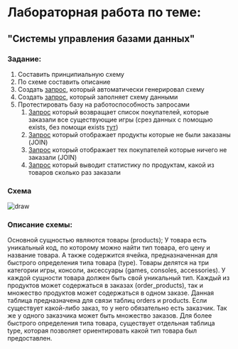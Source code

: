 # Лабораторная работа по теме:

## "Системы управления базами данных"

### Задание:
1. Составить принципиальную схему
2. По схеме составить описание
3. Создать [запрос](https://github.com/trueillum/dbms-task/blob/master/creation.sql), который автоматически генерировал схему
4. Создать [запрос](https://github.com/trueillum/dbms-task/blob/master/data_insert.sql), который заполняет схему данными
5. Протестировать базу на работоспособность запросами
    1. [Запрос](https://github.com/trueillum/dbms-task/blob/master/queries/first_query.sql) который возвращает список покупателей, которые заказали все существующие игры (срез данных с помощью exists, без помощи exists [тут](https://github.com/trueillum/dbms-task/blob/master/queries/first_query_add.sql))
    2. [Запрос](https://github.com/trueillum/dbms-task/blob/master/queries/second_query.sql) который отображает продукты которые не были заказаны (JOIN)
    3. [Запрос](https://github.com/trueillum/dbms-task/blob/master/queries/third_query.sql) который отображает тех покупателей которые ничего не заказали (JOIN)
    4. [Запрос](https://github.com/trueillum/dbms-task/blob/master/queries/fourth_query.sql) который выводит статистику по продуктам, какой из товаров сколько раз заказали

### Схема
![draw](https://cdn.rawgit.com/trueillum/dbms-task/master/src/gameshop.svg)
### Описание схемы:
Основной сущностью являются товары (products);
У товара есть уникальный код, по которому можно найти тип товара, его цену и название товара. А также содержится ячейка, предназначенная для быстрого определения типа товара (type). Товары делятся на три категории игры, консоли, аксессуары (games, consoles, accessories). У каждой сущности товара должен быть свой уникальный тип.
Каждый из продуктов может содержаться в заказах (order_products), так и множество продуктов может содержаться в одном заказе. Данная таблица предназначена для связи таблиц orders и products. Если существует какой-либо заказ, то у него обязательно есть заказчик. Так же у одного заказчика может быть множество заказов. Для более быстрого определения типа товара, существует отдельная таблица type, которая позволяет ориентировать какой тип товара был предоставлен.
